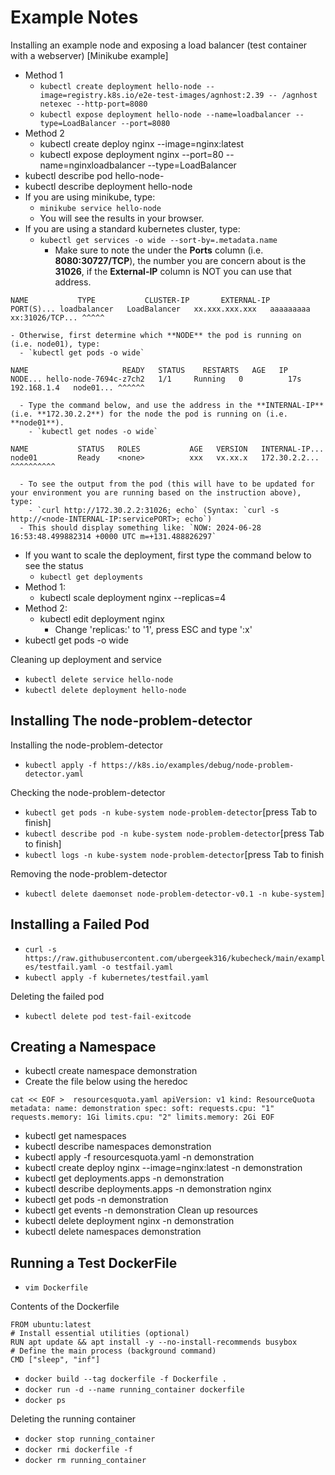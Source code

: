 # Example Notes

Installing an example node and exposing a load balancer (test container with a webserver) [Minikube example]

- Method 1
  - `kubectl create deployment hello-node --image=registry.k8s.io/e2e-test-images/agnhost:2.39 -- /agnhost netexec --http-port=8080`
  - `kubectl expose deployment hello-node --name=loadbalancer --type=LoadBalancer --port=8080`
- Method 2
  - kubectl create deploy nginx --image=nginx:latest
  - kubectl expose deployment nginx --port=80 --name=nginxloadbalancer --type=LoadBalancer
- kubectl describe pod hello-node-<press Tab>
- kubectl describe deployment hello-node
- If you are using minikube, type: 
  - `minikube service hello-node`
  - You will see the results in your browser.
- If you are using a standard kubernetes cluster, type:  
  - `kubectl get services -o wide --sort-by=.metadata.name`
    - Make sure to note the under the **Ports** column (i.e. **8080:30727/TCP**), the number you are concern about is the **31026**, if the **External-IP** column is NOT **<pending>** you can use that address.

``
NAME           TYPE           CLUSTER-IP       EXTERNAL-IP   PORT(S)...
loadbalancer   LoadBalancer   xx.xxx.xxx.xxx   aaaaaaaaa     xx:31026/TCP...
                                                                ^^^^^
``

    - Otherwise, first determine which **NODE** the pod is running on (i.e. node01), type:
      - `kubectl get pods -o wide`

``
NAME                     READY   STATUS    RESTARTS   AGE   IP            NODE...
hello-node-7694c-z7ch2   1/1     Running   0          17s   192.168.1.4   node01...
                                                                          ^^^^^^
``

      - Type the command below, and use the address in the **INTERNAL-IP** (i.e. **172.30.2.2**) for the node the pod is running on (i.e. **node01**).
        - `kubectl get nodes -o wide`

``
NAME           STATUS   ROLES           AGE   VERSION   INTERNAL-IP...
node01         Ready    <none>          xxx   vx.xx.x   172.30.2.2...
                                                        ^^^^^^^^^^
``

      - To see the output from the pod (this will have to be updated for your environment you are running based on the instruction above), type: 
        - `curl http://172.30.2.2:31026; echo` (Syntax: `curl -s http://<node-INTERNAL-IP:servicePORT>; echo`)
      - This should display something like: `NOW: 2024-06-28 16:53:48.499882314 +0000 UTC m=+131.488826297`
- If you want to scale the deployment, first type the command below to see the status
  - `kubectl get deployments`
- Method 1:
  - kubectl scale deployment nginx --replicas=4
- Method 2: 
  - kubectl edit deployment nginx
    - Change 'replicas:' to '1', press ESC and type ':x'
- kubectl get pods -o wide

Cleaning up deployment and service
- `kubectl delete service hello-node`
- `kubectl delete deployment hello-node`

##  Installing The node-problem-detector

Installing the node-problem-detector

- `kubectl apply -f https://k8s.io/examples/debug/node-problem-detector.yaml`

Checking the node-problem-detector

- `kubectl get pods -n kube-system node-problem-detector`[press Tab to finish]
- `kubectl describe pod -n kube-system node-problem-detector`[press Tab to finish]
- `kubectl logs -n kube-system node-problem-detector`[press Tab to finish

Removing the node-problem-detector

- `kubectl delete daemonset node-problem-detector-v0.1 -n kube-system]`

## Installing a Failed Pod

- `curl -s https://raw.githubusercontent.com/ubergeek316/kubecheck/main/examples/testfail.yaml -o testfail.yaml`
- `kubectl apply -f kubernetes/testfail.yaml`

Deleting the failed pod

- `kubectl delete pod test-fail-exitcode`

## Creating a Namespace

- kubectl create namespace demonstration
- Create the file below using the heredoc

``
cat << EOF >  resourcesquota.yaml
apiVersion: v1
kind: ResourceQuota
metadata:
  name: demonstration
spec:
  soft:
    requests.cpu: "1"
    requests.memory: 1Gi
    limits.cpu: "2"
    limits.memory: 2Gi
EOF
``

- kubectl get namespaces
- kubectl describe namespaces demonstration
- kubectl apply -f resourcesquota.yaml -n demonstration
- kubectl create deploy nginx --image=nginx:latest -n demonstration
- kubectl get deployments.apps -n demonstration
- kubectl describe deployments.apps -n demonstration nginx
- kubectl get pods -n demonstration
- kubectl get events -n demonstration
Clean up resources
- kubectl delete deployment nginx -n demonstration
- kubectl delete namespaces demonstration

## Running a Test DockerFile

- `vim Dockerfile`

Contents of the Dockerfile

```
FROM ubuntu:latest
# Install essential utilities (optional)
RUN apt update && apt install -y --no-install-recommends busybox
# Define the main process (background command)
CMD ["sleep", "inf"]
```
- `docker build --tag dockerfile -f Dockerfile .`
- `docker run -d --name running_container dockerfile`
- `docker ps`

Deleting the running container

- `docker stop running_container`
- `docker rmi dockerfile -f`
- `docker rm running_container`

